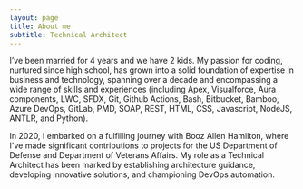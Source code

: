 ```yaml
---
layout: page
title: About me
subtitle: Technical Architect
---
```


I’ve been married for 4 years and we have 2 kids. My passion for coding, nurtured since high school, has grown into a solid foundation of expertise in business and technology, spanning over a decade and encompassing a wide range of skills and experiences (including Apex, Visualforce, Aura components, LWC, SFDX, Git, Github Actions, Bash, Bitbucket, Bamboo, Azure DevOps, GitLab, PMD, SOAP, REST, HTML, CSS, Javascript, NodeJS, ANTLR, and Python).

In 2020, I embarked on a fulfilling journey with Booz Allen Hamilton, where I've made significant contributions to projects for the US Department of Defense and Department of Veterans Affairs. My role as a Technical Architect has been marked by establishing architecture guidance, developing innovative solutions, and championing DevOps automation.
